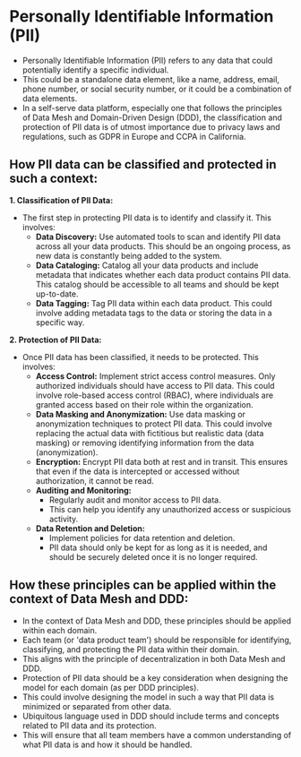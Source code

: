 # Personally Identifiable Information (PII)

* Personally Identifiable Information (PII) refers to any data that could potentially identify a specific individual.
* This could be a standalone data element, like a name, address, email, phone number, or social security number, or it could be a combination of data elements.
* In a self-serve data platform, especially one that follows the principles of Data Mesh and Domain-Driven Design (DDD), the classification and protection of PII data is of utmost importance due to privacy laws and regulations, such as GDPR in Europe and CCPA in California.

## How PII data can be classified and protected in such a context:

**1. Classification of PII Data:**
* The first step in protecting PII data is to identify and classify it. This involves:
  - **Data Discovery:** Use automated tools to scan and identify PII data across all your data products. This should be an ongoing process, as new data is constantly being added to the system.
  - **Data Cataloging:** Catalog all your data products and include metadata that indicates whether each data product contains PII data. This catalog should be accessible to all teams and should be kept up-to-date.
  - **Data Tagging:** Tag PII data within each data product. This could involve adding metadata tags to the data or storing the data in a specific way.

**2. Protection of PII Data:**
* Once PII data has been classified, it needs to be protected. This involves:
  - **Access Control:** Implement strict access control measures. Only authorized individuals should have access to PII data. This could involve role-based access control (RBAC), where individuals are granted access based on their role within the organization.
  - **Data Masking and Anonymization:** Use data masking or anonymization techniques to protect PII data. This could involve replacing the actual data with fictitious but realistic data (data masking) or removing identifying information from the data (anonymization).
  - **Encryption:** Encrypt PII data both at rest and in transit. This ensures that even if the data is intercepted or accessed without authorization, it cannot be read.
  - **Auditing and Monitoring:**
    * Regularly audit and monitor access to PII data.
    * This can help you identify any unauthorized access or suspicious activity.
  - **Data Retention and Deletion:**
    * Implement policies for data retention and deletion.
    * PII data should only be kept for as long as it is needed, and should be securely deleted once it is no longer required.

## How these principles can be applied within the context of Data Mesh and DDD:
* In the context of Data Mesh and DDD, these principles should be applied within each domain.
* Each team (or 'data product team') should be responsible for identifying, classifying, and protecting the PII data within their domain.
* This aligns with the principle of decentralization in both Data Mesh and DDD.
* Protection of PII data should be a key consideration when designing the model for each domain (as per DDD principles).
* This could involve designing the model in such a way that PII data is minimized or separated from other data.
* Ubiquitous language used in DDD should include terms and concepts related to PII data and its protection.
* This will ensure that all team members have a common understanding of what PII data is and how it should be handled.